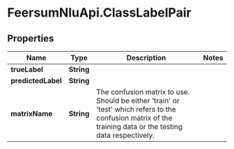# FeersumNluApi.ClassLabelPair

## Properties
Name | Type | Description | Notes
------------ | ------------- | ------------- | -------------
**trueLabel** | **String** |  | 
**predictedLabel** | **String** |  | 
**matrixName** | **String** | The confusion matrix to use. Should be either &#39;train&#39; or &#39;test&#39; which refers to the confusion matrix of the training data or the testing data respectively. | 


